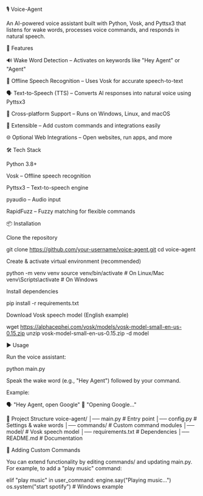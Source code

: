 🎙️ Voice-Agent

An AI-powered voice assistant built with Python, Vosk, and Pyttsx3 that listens for wake words, processes voice commands, and responds in natural speech.

🚀 Features

🔊 Wake Word Detection – Activates on keywords like "Hey Agent" or "Agent"

🎤 Offline Speech Recognition – Uses Vosk
 for accurate speech-to-text

🗣️ Text-to-Speech (TTS) – Converts AI responses into natural voice using Pyttsx3

🔧 Cross-platform Support – Runs on Windows, Linux, and macOS

📡 Extensible – Add custom commands and integrations easily

🌐 Optional Web Integrations – Open websites, run apps, and more

🛠️ Tech Stack

Python 3.8+

Vosk
 – Offline speech recognition

Pyttsx3
 – Text-to-speech engine

pyaudio
 – Audio input

RapidFuzz
 – Fuzzy matching for flexible commands

📦 Installation

Clone the repository

git clone https://github.com/your-username/voice-agent.git
cd voice-agent


Create & activate virtual environment (recommended)

python -m venv venv
source venv/bin/activate   # On Linux/Mac
venv\Scripts\activate      # On Windows


Install dependencies

pip install -r requirements.txt


Download Vosk speech model (English example)

wget https://alphacephei.com/vosk/models/vosk-model-small-en-us-0.15.zip
unzip vosk-model-small-en-us-0.15.zip -d model

▶️ Usage

Run the voice assistant:

python main.py


Speak the wake word (e.g., "Hey Agent") followed by your command.

Example:

🗣️ "Hey Agent, open Google"
🤖 "Opening Google..."

📂 Project Structure
voice-agent/
│── main.py              # Entry point
│── config.py            # Settings & wake words
│── commands/            # Custom command modules
│── model/               # Vosk speech model
│── requirements.txt     # Dependencies
│── README.md            # Documentation

🔧 Adding Custom Commands

You can extend functionality by editing commands/ and updating main.py.
For example, to add a "play music" command:

elif "play music" in user_command:
    engine.say("Playing music...")
    os.system("start spotify")  # Windows example

